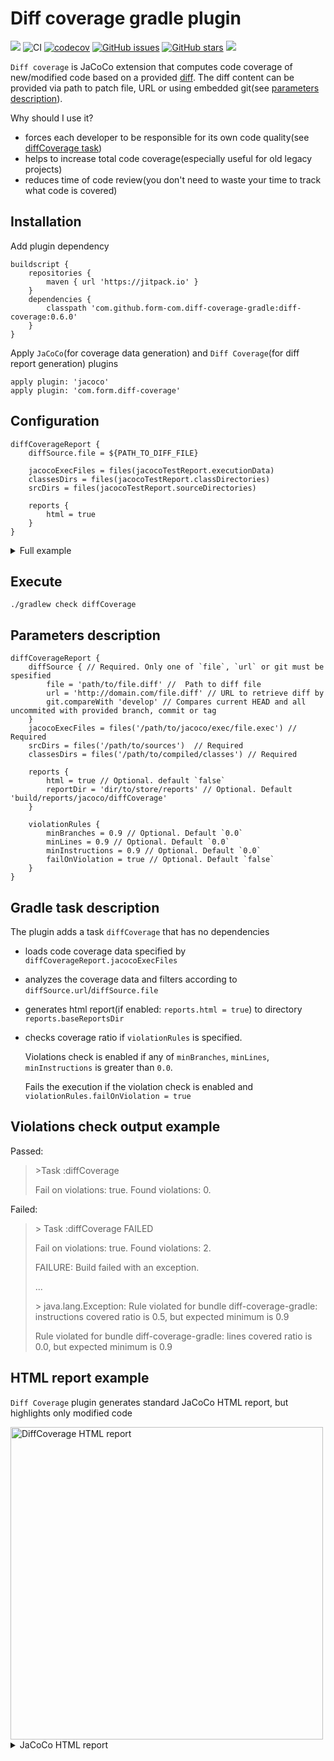 # Diff coverage gradle plugin 
[![](https://jitpack.io/v/form-com/diff-coverage-gradle.svg)](https://jitpack.io/#form-com/diff-coverage-gradle) 
![CI](https://github.com/form-com/diff-coverage-gradle/workflows/CI/badge.svg) 
[![codecov](https://codecov.io/gh/form-com/diff-coverage-gradle/branch/master/graph/badge.svg)](https://codecov.io/gh/form-com/diff-coverage-gradle)
[![GitHub issues](https://img.shields.io/github/issues/form-com/diff-coverage-gradle)](https://github.com/form-com/diff-coverage-gradle/issues)
[![GitHub stars](https://img.shields.io/github/stars/form-com/diff-coverage-gradle?style=flat-square)](https://github.com/form-com/diff-coverage-gradle/stargazers) 
[![](https://jitpack.io/v/form-com/diff-coverage-gradle/month.svg)](https://jitpack.io/#form-com/diff-coverage-gradle)

`Diff coverage` is JaCoCo extension that computes code coverage of new/modified code based on a provided [diff](https://en.wikipedia.org/wiki/Diff#Unified_format). 
The diff content can be provided via path to patch file, URL or using embedded git(see [parameters description](#Parameters-description)).   

Why should I use it?
* forces each developer to be responsible for its own code quality(see [diffCoverage task](#gradle-task-description))
* helps to increase total code coverage(especially useful for old legacy projects)
* reduces time of code review(you don't need to waste your time to track what code is covered)

## Installation
Add plugin dependency  
```
buildscript {
    repositories {
        maven { url 'https://jitpack.io' }
    }
    dependencies {
        classpath 'com.github.form-com.diff-coverage-gradle:diff-coverage:0.6.0'
    }
}
```
Apply `JaCoCo`(for coverage data generation) and `Diff Coverage`(for diff report generation) plugins  
```
apply plugin: 'jacoco'
apply plugin: 'com.form.diff-coverage'
```
## Configuration
```
diffCoverageReport {
    diffSource.file = ${PATH_TO_DIFF_FILE} 
    
    jacocoExecFiles = files(jacocoTestReport.executionData)
    classesDirs = files(jacocoTestReport.classDirectories)
    srcDirs = files(jacocoTestReport.sourceDirectories)

    reports {
        html = true
    }
}
```

<details>
  <summary>Full example</summary> 
   
   
  ```
    buildscript {
        repositories {
            maven { url 'https://jitpack.io' }
        }
        dependencies {
            classpath 'com.github.form-com.diff-coverage-gradle:diff-coverage:0.6.0'
        }
    }
    
    apply plugin: 'java'
    apply plugin: 'jacoco'
    apply plugin: 'com.form.diff-coverage'
    
    diffCoverageReport {
        diffSource {
            git.compareWith 'develop'
        }
        
        jacocoExecFiles = files(jacocoTestReport.executionData)
        classesDirs = files(jacocoTestReport.classDirectories)
        srcDirs = files(jacocoTestReport.sourceDirectories)
    
        reports {
            html = true
        }
    }
    diffCoverage.dependsOn += check
  ```  
    
</details>

## Execute

```
./gradlew check diffCoverage
```

## Parameters description
```
diffCoverageReport {
    diffSource { // Required. Only one of `file`, `url` or git must be spesified
        file = 'path/to/file.diff' //  Path to diff file 
        url = 'http://domain.com/file.diff' // URL to retrieve diff by
        git.compareWith 'develop' // Compares current HEAD and all uncommited with provided branch, commit or tag 
    }
    jacocoExecFiles = files('/path/to/jacoco/exec/file.exec') // Required
    srcDirs = files('/path/to/sources')  // Required
    classesDirs = files('/path/to/compiled/classes') // Required

    reports {
        html = true // Optional. default `false`
        reportDir = 'dir/to/store/reports' // Optional. Default 'build/reports/jacoco/diffCoverage'
    }

    violationRules {
        minBranches = 0.9 // Optional. Default `0.0`
        minLines = 0.9 // Optional. Default `0.0`
        minInstructions = 0.9 // Optional. Default `0.0`
        failOnViolation = true // Optional. Default `false`
    }
}
```

## Gradle task description
The plugin adds a task `diffCoverage` that has no dependencies
  * loads code coverage data specified by `diffCoverageReport.jacocoExecFiles`
  * analyzes the coverage data and filters according to `diffSource.url`/`diffSource.file`
  * generates html report(if enabled: `reports.html = true`) to directory `reports.baseReportsDir`
  * checks coverage ratio if `violationRules` is specified. 
    
    Violations check is enabled if any of `minBranches`, `minLines`, `minInstructions` is greater than `0.0`.
    
    Fails the execution if the violation check is enabled and `violationRules.failOnViolation = true`

## Violations check output example

Passed:
> \>Task :diffCoverage
>
> Fail on violations: true. Found violations: 0.

Failed:
>\> Task :diffCoverage FAILED
>
>Fail on violations: true. Found violations: 2.
>
>FAILURE: Build failed with an exception.
>
>...
>
>\> java.lang.Exception: Rule violated for bundle diff-coverage-gradle: instructions covered ratio is 0.5, but expected minimum is 0.9
> 
> Rule violated for bundle diff-coverage-gradle: lines covered ratio is 0.0, but expected minimum is 0.9



## HTML report example

`Diff Coverage` plugin generates standard JaCoCo HTML report, but highlights only modified code

<img src="https://user-images.githubusercontent.com/8483470/77781538-a74f3480-704d-11ea-9e39-051f1001b88a.png" width=500  alt="DiffCoverage HTML report"/>

<details>
  <summary>JaCoCo HTML report</summary> 
  <img src="https://user-images.githubusercontent.com/8483470/77781534-a61e0780-704d-11ea-871e-879fb45757cd.png" width=500 alt="JaCoCo HTML report"/>        
</details>

